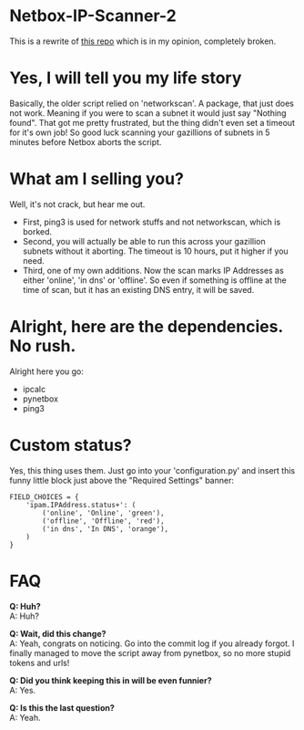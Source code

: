 # Netbox-IP-Scanner-2
This is a rewrite of [this repo](https://github.com/bbird81/Netbox-ipscanner) which is in my opinion, completely broken.

# Yes, I will tell you my life story
Basically, the older script relied on 'networkscan'. A package, that just does not work. Meaning if you were to scan a subnet it would just say "Nothing found". That got me pretty frustrated, but the thing didn't even set a timeout for it's own job! So good luck scanning your gazillions of subnets in 5 minutes before Netbox aborts the script.

# What am I selling you?
Well, it's not crack, but hear me out.  

- First, ping3 is used for network stuffs and not networkscan, which is borked.
- Second, you will actually be able to run this across your gazillion subnets without it aborting. The timeout is 10 hours, put it higher if you need.
- Third, one of my own additions. Now the scan marks IP Addresses as either 'online', 'in dns' or 'offline'. So even if something is offline at the time of scan, but it has an existing DNS entry, it will be saved.

# Alright, here are the dependencies. No rush.
Alright here you go:  
- ipcalc
- pynetbox
- ping3

# Custom status?
Yes, this thing uses them. Just go into your 'configuration.py' and insert this funny little block just above the "Required Settings" banner: 
```
FIELD_CHOICES = {
    'ipam.IPAddress.status+': (
        ('online', 'Online', 'green'),
        ('offline', 'Offline', 'red'),
        ('in dns', 'In DNS', 'orange'),
    )
}
```
# FAQ
**Q: Huh?**  
A: Huh?

**Q: Wait, did this change?**  
A: Yeah, congrats on noticing. Go into the commit log if you already forgot. I finally managed to move the script away from pynetbox, so no more stupid tokens and urls!

**Q: Did you think keeping this in will be even funnier?**  
A: Yes.

**Q: Is this the last question?**  
A: Yeah.
